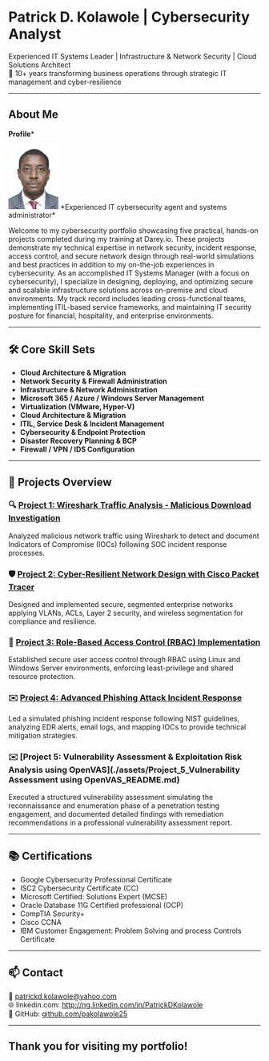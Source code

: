 # Patrick D. Kolawole | Cybersecurity Analyst

Experienced IT Systems Leader | Infrastructure & Network Security | Cloud Solutions Architect  
💼 10+ years transforming business operations through strategic IT management and cyber-resilience

---

## About Me
**Profile***

<img src="assets/35mmX45mm.jpg" width="100">
*Experienced IT cybersecurity agent and systems administrator*


Welcome to my cybersecurity portfolio showcasing five practical, hands-on projects completed during my training at Darey.io. These projects demonstrate my technical expertise in network security, incident response, access control, and secure network design through real-world simulations and best practices in addition to my on-the-job experiences in cybersecurity. As an accomplished IT Systems Manager (with a focus on cybersecurity), I specialize in designing, deploying, and optimizing secure and scalable infrastructure solutions across on-premise and cloud environments. My track record includes leading cross-functional teams, implementing ITIL-based service frameworks, and maintaining IT security posture for financial, hospitality, and enterprise environments.

---

## 🛠️ Core Skill Sets

- **Cloud Architecture & Migration**
- **Network Security & Firewall Administration**
- **Infrastructure & Network Administration**  
- **Microsoft 365 / Azure / Windows Server Management**  
- **Virtualization (VMware, Hyper-V)**  
- **Cloud Architecture & Migration**  
- **ITIL, Service Desk & Incident Management**  
- **Cybersecurity & Endpoint Protection**  
- **Disaster Recovery Planning & BCP**  
- **Firewall / VPN / IDS Configuration**

---

## 📂 Projects Overview

### 🔍 [Project 1: Wireshark Traffic Analysis - Malicious Download Investigation](./assets/Project_1_Wireshark_Traffic_Analysis_README.md)
Analyzed malicious network traffic using Wireshark to detect and document Indicators of Compromise (IOCs) following SOC incident response processes.

### 🛡️ [Project 2: Cyber-Resilient Network Design with Cisco Packet Tracer](./assets/Project_2_Secure_Network_Architecture_README.md)
Designed and implemented secure, segmented enterprise networks applying VLANs, ACLs, Layer 2 security, and wireless segmentation for compliance and resilience.

### 🔐 [Project 3: Role-Based Access Control (RBAC) Implementation](./assets/Project_3_RBAC_Secure_File_Access_README.md)
Established secure user access control through RBAC using Linux and Windows Server environments, enforcing least-privilege and shared resource protection.

### ✉️ [Project 4: Advanced Phishing Attack Incident Response](./assets/Project_4_Phishing_Incident_Response_README.md)
Led a simulated phishing incident response following NIST guidelines, analyzing EDR alerts, email logs, and mapping IOCs to provide technical mitigation strategies.

### ✉️ [Project 5: Vulnerability Assessment & Exploitation Risk Analysis using OpenVAS](./assets/Project_5_Vulnerability Assessment using OpenVAS_README.md)
Executed a structured vulnerability assessment simulating the reconnaissance and enumeration phase of a penetration testing engagement, and documented detailed findings with remediation recommendations in a professional vulnerability assessment report.

---
## 📚 Certifications

- Google Cybersecurity Professional Certificate 
- ISC2 Cybersecurity Certificate (CC) 
- Microsoft Certified: Solutions Expert (MCSE)   
- Oracle Database 11G Certified professional (OCP)   
- CompTIA Security+  
- Cisco CCNA
- IBM Customer Engagement: Problem Solving and process Controls Certificate 

---

## 📫 Contact

📧 patrickd.kolawole@yahoo.com  
🌐 linkedin.com: http://ng.linkedin.com/in/PatrickDKolawole  
🐙 GitHub: [github.com/pakolawole25](https://github.com/pakolawole25)

---

**Thank you for visiting my portfolio!**
---
